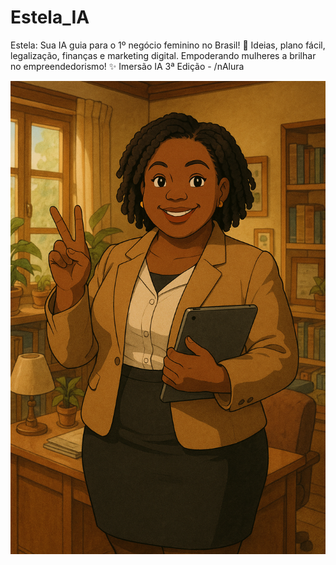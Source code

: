 # Estela_IA
Estela: Sua IA guia para o 1º negócio feminino no Brasil! 🌟 Ideias, plano fácil, legalização, finanças e marketing digital. Empoderando mulheres a brilhar no empreendedorismo! ✨
Imersão IA 3ª Edição - /nAlura

![Image Alt](https://github.com/leonammeta8154/Estela_IA/blob/4677a5cfa9b22795c320b49f5185eb26188fe1f2/57bf53b9-ae09-44dd-8b35-966cfc95e338.png)
